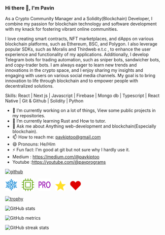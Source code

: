 ### Hi there 👋, I'm Pavin
As a Crypto Community Manager and a Solidity(Blockchain) Developer, I combine my passion for blockchain technology and software development with my knack for fostering vibrant online communities.

I love creating smart contracts, NFT marketplaces, and dApps on various blockchain platforms, such as Ethereum, BSC, and Polygon. I also leverage popular SDKs, such as Moralis and Thirdweb e.t.c , to enhance the user experience and functionality of my applications. Additionally, I develop Telegram bots for trading automation, such as sniper bots, sandwicher bots, and copy-trader bots. I am always eager to learn new trends and innovations in the crypto space, and I enjoy sharing my insights and engaging with users on various social media channels. My goal is to bring innovation to life through blockchain and to empower people with decentralized solutions.

Skills: React | Next js | Javascript | Firebase | Mongo db | Typescript | React Native | Git & Github | Solidity | Python

- 🔭 I’m currently working on a lot of things, View some public projects in my repositories.
- 🌱 I’m currently learning Rust and How to tutor.
- 💬 Ask me about Anything web-development and blockchain(Especially blockchain).
- 📫 How to reach me: pavkiptoo@gmail.com 
- 😄 Pronouns: He/Him
- ⚡ Fun fact: I'm good at git but not sure why I hardly use it.
- Medium : https://medium.com/@pavkiptoo
- Youtube :https://youtube.com/@pavprograms


[<img src='https://cdn.jsdeliv)r.net/npm/simple-icons@3.0.1/icons/github.svg' alt='github' height='40'>](https://github.com/bl4ckh401)  

<a href='https://archiveprogram.github.com/'><img src='https://raw.githubusercontent.com/acervenky/animated-github-badges/master/assets/acbadge.gif' width='40' height='40'></a> <a href='https://docs.github.com/en/developers'><img src='https://raw.githubusercontent.com/acervenky/animated-github-badges/master/assets/devbadge.gif' width='40' height='40'></a> <a href='https://github.com/pricing'><img src='https://raw.githubusercontent.com/acervenky/animated-github-badges/master/assets/pro.gif' width='40' height='40'></a> <a href='https://stars.github.com/'><img src='https://raw.githubusercontent.com/acervenky/animated-github-badges/master/assets/starbadge.gif' width='35' height='35'></a> <a href='https://docs.github.com/en/github/supporting-the-open-source-community-with-github-sponsors'><img src='https://raw.githubusercontent.com/acervenky/animated-github-badges/master/assets/sponsorbadge.gif' width='35' height='35'></a> 

[![trophy](https://github-profile-trophy.vercel.app/?username=bl4ckh401)](https://github.com/ryo-ma/github-profile-trophy)

![GitHub stats](https://github-readme-stats.vercel.app/api?username=bl4ckh401&show_icons=true)  

![GitHub metrics](https://metrics.lecoq.io/bl4ckh401)  

![GitHub streak stats](https://github-readme-streak-stats.herokuapp.com/?user=bl4ckh401)  


